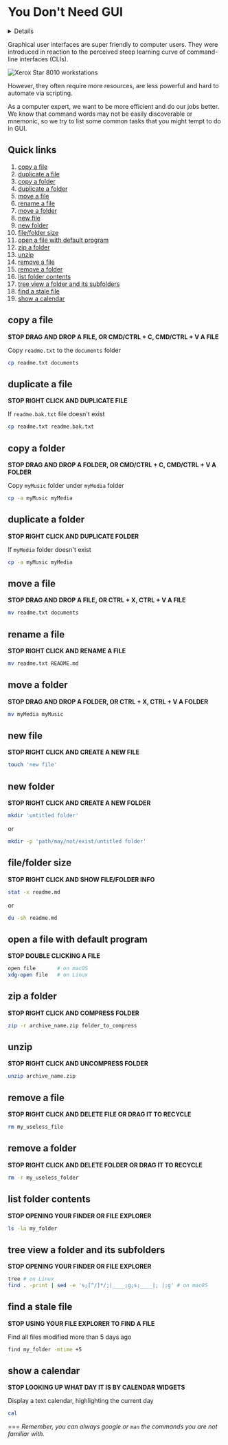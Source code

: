 # You Don't Need GUI

<details>
It's for noobs :)
</details>

Graphical user interfaces are super friendly to computer users. They were introduced in reaction to the perceived steep learning curve of command-line interfaces (CLIs).

![Xerox Star 8010 workstations](./Xerox_Star_8010_workstations.jpg)

However, they often require more resources, are less powerful and hard to automate via scripting.

As a computer expert, we want to be more efficient and do our jobs better. We know that command words may not be easily discoverable or mnemonic, so we try to list some common tasks that you might tempt to do in GUI.

## Quick links

1. [copy a file](#copyfile)
1. [duplicate a file](#duplicatefile)
1. [copy a folder](#copyfolder)
1. [duplicate a folder](#duplicatefolder)
1. [move a file](#movefile)
1. [rename a file](#renamefile)
1. [move a folder](#movefolder)
1. [new file](#newfile)
1. [new folder](#newfolder)
1. [file/folder size](#filesize)
1. [open a file with default program](#opendefault)
1. [zip a folder](#zipfolder)
1. [unzip](#unzip)
1. [remove a file](#removefile)
1. [remove a folder](#removefolder)
1. [list folder contents](#listfolder)
1. [tree view a folder and its subfolders](#treeview)
1. [find a stale file](#findfile)
1. [show a calendar](#showcal)


## <a id="copyfile"></a>copy a file

**STOP DRAG AND DROP A FILE, OR CMD/CTRL + C, CMD/CTRL + V A FILE**

Copy `readme.txt` to the `documents` folder

```bash
cp readme.txt documents
```

## <a id="duplicatefile"></a>duplicate a file

**STOP RIGHT CLICK AND DUPLICATE FILE**

If `readme.bak.txt` file doesn't exist

```bash
cp readme.txt readme.bak.txt
```

## <a id="copyfolder"></a>copy a folder

**STOP DRAG AND DROP A FOLDER, OR CMD/CTRL + C, CMD/CTRL + V A FOLDER**

Copy `myMusic` folder under `myMedia` folder

```bash
cp -a myMusic myMedia
```

## <a id="duplicatefolder"></a>duplicate a folder

**STOP RIGHT CLICK AND DUPLICATE FOLDER**

If `myMedia` folder doesn't exist

```bash
cp -a myMusic myMedia
```

## <a id="movefile"></a>move a file

**STOP DRAG AND DROP A FILE, OR CTRL + X, CTRL + V A FILE**

```bash
mv readme.txt documents
```

## <a id="renamefile"></a>rename a file

**STOP RIGHT CLICK AND RENAME A FILE**

```bash
mv readme.txt README.md
```

## <a id="movefolder"></a>move a folder

**STOP DRAG AND DROP A FOLDER, OR CTRL + X, CTRL + V A FOLDER**

```bash
mv myMedia myMusic
```

## <a id="newfile"></a>new file

**STOP RIGHT CLICK AND CREATE A NEW FILE**

```bash
touch 'new file'
```

## <a id="newfolder"></a>new folder

**STOP RIGHT CLICK AND CREATE A NEW FOLDER**

```bash
mkdir 'untitled folder'
```

or

```bash
mkdir -p 'path/may/not/exist/untitled folder'
```

## <a id="filesize"></a>file/folder size

**STOP RIGHT CLICK AND SHOW FILE/FOLDER INFO**

```bash
stat -x readme.md
```

or

```bash
du -sh readme.md
```

## <a id="opendefault"></a>open a file with default program

**STOP DOUBLE CLICKING A FILE**

```bash
open file       # on macOS
xdg-open file   # on Linux
```

## <a id="zipfolder"></a>zip a folder

**STOP RIGHT CLICK AND COMPRESS FOLDER**

```bash
zip -r archive_name.zip folder_to_compress
```

## <a id="unzip"></a>unzip

**STOP RIGHT CLICK AND UNCOMPRESS FOLDER**

```bash
unzip archive_name.zip
```

## <a id="removefile"></a>remove a file

**STOP RIGHT CLICK AND DELETE FILE OR DRAG IT TO RECYCLE**

```bash
rm my_useless_file
```

## <a id="removefolder"></a>remove a folder

**STOP RIGHT CLICK AND DELETE FOLDER OR DRAG IT TO RECYCLE**

```bash
rm -r my_useless_folder
```

## <a id="listfolder"></a>list folder contents

**STOP OPENING YOUR FINDER OR FILE EXPLORER**

```bash
ls -la my_folder
```
## <a id="treeview"></a>tree view a folder and its subfolders

**STOP OPENING YOUR FINDER OR FILE EXPLORER**

```bash
tree # on Linux
find . -print | sed -e 's;[^/]*/;|____;g;s;____|; |;g' # on macOS
```
## <a id="findfile"></a>find a stale file

**STOP USING YOUR FILE EXPLORER TO FIND A FILE**

Find all files modified more than 5 days ago

```bash
find my_folder -mtime +5
```

## <a id="showcal"></a>show a calendar

**STOP LOOKING UP WHAT DAY IT IS BY CALENDAR WIDGETS**

Display a text calendar, highlighting the current day

```bash
cal
```

===
_Remember, you can always google or `man` the commands you are not familiar with._
